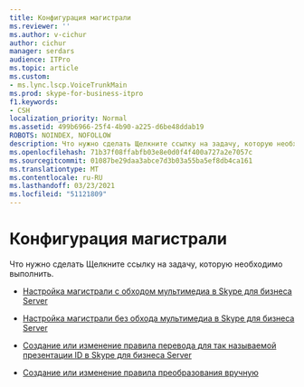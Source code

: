 ```yaml
---
title: Конфигурация магистрали
ms.reviewer: ''
ms.author: v-cichur
author: cichur
manager: serdars
audience: ITPro
ms.topic: article
ms.custom:
- ms.lync.lscp.VoiceTrunkMain
ms.prod: skype-for-business-itpro
f1.keywords:
- CSH
localization_priority: Normal
ms.assetid: 499b6966-25f4-4b90-a225-d6be48ddab19
ROBOTS: NOINDEX, NOFOLLOW
description: Что нужно сделать Щелкните ссылку на задачу, которую необходимо выполнить.
ms.openlocfilehash: 71b37f08ffabfb03e8e0d0f4f400a727a2e7057c
ms.sourcegitcommit: 01087be29daa3abce7d3b03a55ba5ef8db4ca161
ms.translationtype: MT
ms.contentlocale: ru-RU
ms.lasthandoff: 03/23/2021
ms.locfileid: "51121809"
---
```

# <a name="trunk-configuration"></a>Конфигурация магистрали

Что нужно сделать Щелкните ссылку на задачу, которую необходимо выполнить.

- [Настройка магистрали с обходом мультимедиа в Skype для бизнеса Server](../../../deploy/deploy-enterprise-voice/configure-trunk-with-media-bypass.md)

- [Настройка магистрали без обхода мультимедиа в Skype для бизнеса Server](../../../deploy/deploy-enterprise-voice/configure-trunk-without-media-bypass.md)

- [Создание или изменение правила перевода для так называемой презентации ID в Skype для бизнеса Server](../../../deploy/deploy-enterprise-voice/called-id-presentation-rules.md)

- [Создание или изменение правила преобразования вручную](/previous-versions/office/lync-server-2013/lync-server-2013-create-or-modify-a-translation-rule-manually)